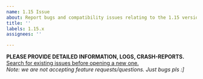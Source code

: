 ```yaml
---
name: 1.15 Issue
about: Report bugs and compatibility issues relating to the 1.15 version of the mod
title: ''
labels: 1.15.x
assignees: ''

---
```


**PLEASE PROVIDE DETAILED INFORMATION, LOGS, CRASH-REPORTS.**  
[Search for existing issues before opening a new one.](https://github.com/TerraForged/tracker/issues?q=)  
_Note: we are not accepting feature requests/questions. Just bugs pls :]_
